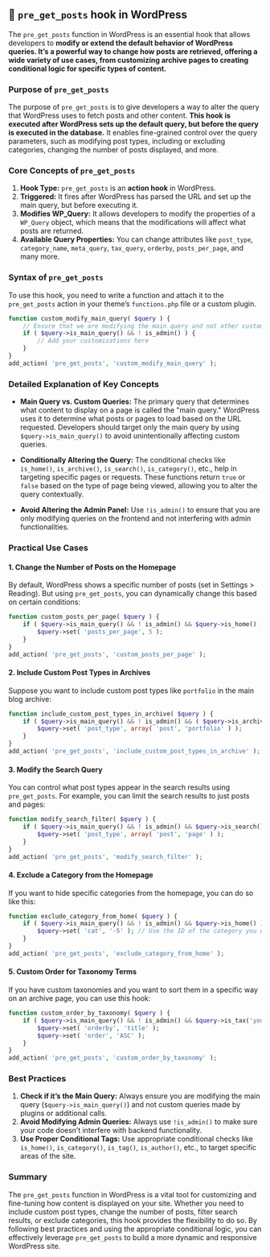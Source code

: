 ## 📌 `pre_get_posts` hook in WordPress

The `pre_get_posts` function in WordPress is an essential hook that allows developers to **modify or extend the default behavior of WordPress queries. It’s a powerful way to change how posts are retrieved, offering a wide variety of use cases, from customizing archive pages to creating conditional logic for specific types of content.**

### Purpose of `pre_get_posts`

The purpose of `pre_get_posts` is to give developers a way to alter the query that WordPress uses to fetch posts and other content. **This hook is executed after WordPress sets up the default query, but before the query is executed in the database.** It enables fine-grained control over the query parameters, such as modifying post types, including or excluding categories, changing the number of posts displayed, and more.

### Core Concepts of `pre_get_posts`

1. **Hook Type:** `pre_get_posts` is an **action hook** in WordPress.
2. **Triggered:** It fires after WordPress has parsed the URL and set up the main query, but before executing it.
3. **Modifies WP_Query:** It allows developers to modify the properties of a `WP_Query` object, which means that the modifications will affect what posts are returned.
4. **Available Query Properties:** You can change attributes like `post_type`, `category_name`, `meta_query`, `tax_query`, `orderby`, `posts_per_page`, and many more.

### **Syntax of `pre_get_posts`**

To use this hook, you need to write a function and attach it to the `pre_get_posts` action in your theme’s `functions.php` file or a custom plugin.

```php
function custom_modify_main_query( $query ) {
    // Ensure that we are modifying the main query and not other custom queries
    if ( $query->is_main_query() && ! is_admin() ) {
        // Add your customizations here
    }
}
add_action( 'pre_get_posts', 'custom_modify_main_query' );
```

### Detailed Explanation of Key Concepts

- **Main Query vs. Custom Queries:** The primary query that determines what content to display on a page is called the "main query." WordPress uses it to determine what posts or pages to load based on the URL requested. Developers should target only the main query by using `$query->is_main_query()` to avoid unintentionally affecting custom queries.

- **Conditionally Altering the Query:** The conditional checks like `is_home()`, `is_archive()`, `is_search()`, `is_category()`, etc., help in targeting specific pages or requests. These functions return `true` or `false` based on the type of page being viewed, allowing you to alter the query contextually.

- **Avoid Altering the Admin Panel:** Use `!is_admin()` to ensure that you are only modifying queries on the frontend and not interfering with admin functionalities.

### Practical Use Cases

#### 1. **Change the Number of Posts on the Homepage**

By default, WordPress shows a specific number of posts (set in Settings > Reading). But using `pre_get_posts`, you can dynamically change this based on certain conditions:

```php
function custom_posts_per_page( $query ) {
    if ( $query->is_main_query() && ! is_admin() && $query->is_home() ) {
        $query->set( 'posts_per_page', 5 );
    }
}
add_action( 'pre_get_posts', 'custom_posts_per_page' );
```

#### 2. **Include Custom Post Types in Archives**

Suppose you want to include custom post types like `portfolio` in the main blog archive:

```php
function include_custom_post_types_in_archive( $query ) {
    if ( $query->is_main_query() && ! is_admin() && ( $query->is_archive() || $query->is_home() ) ) {
        $query->set( 'post_type', array( 'post', 'portfolio' ) );
    }
}
add_action( 'pre_get_posts', 'include_custom_post_types_in_archive' );
```

#### 3. **Modify the Search Query**

You can control what post types appear in the search results using `pre_get_posts`. For example, you can limit the search results to just posts and pages:

```php
function modify_search_filter( $query ) {
    if ( $query->is_main_query() && ! is_admin() && $query->is_search() ) {
        $query->set( 'post_type', array( 'post', 'page' ) );
    }
}
add_action( 'pre_get_posts', 'modify_search_filter' );
```

#### 4. **Exclude a Category from the Homepage**

If you want to hide specific categories from the homepage, you can do so like this:

```php
function exclude_category_from_home( $query ) {
    if ( $query->is_main_query() && ! is_admin() && $query->is_home() ) {
        $query->set( 'cat', '-5' ); // Use the ID of the category you want to exclude
    }
}
add_action( 'pre_get_posts', 'exclude_category_from_home' );
```

#### 5. **Custom Order for Taxonomy Terms**

If you have custom taxonomies and you want to sort them in a specific way on an archive page, you can use this hook:

```php
function custom_order_by_taxonomy( $query ) {
    if ( $query->is_main_query() && ! is_admin() && $query->is_tax('your_taxonomy') ) {
        $query->set( 'orderby', 'title' );
        $query->set( 'order', 'ASC' );
    }
}
add_action( 'pre_get_posts', 'custom_order_by_taxonomy' );
```

### Best Practices

1. **Check if it’s the Main Query:** Always ensure you are modifying the main query (`$query->is_main_query()`) and not custom queries made by plugins or additional calls.
2. **Avoid Modifying Admin Queries:** Always use `!is_admin()` to make sure your code doesn’t interfere with backend functionality.
3. **Use Proper Conditional Tags:** Use appropriate conditional checks like `is_home()`, `is_category()`, `is_tag()`, `is_author()`, etc., to target specific areas of the site.

### Summary

The `pre_get_posts` function in WordPress is a vital tool for customizing and fine-tuning how content is displayed on your site. Whether you need to include custom post types, change the number of posts, filter search results, or exclude categories, this hook provides the flexibility to do so. By following best practices and using the appropriate conditional logic, you can effectively leverage `pre_get_posts` to build a more dynamic and responsive WordPress site.